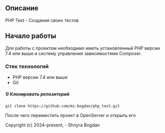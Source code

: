 ## Описание

PHP Test  - Создания своих тестов

## Начало работы

Для работы с проектом необходимо иметь установленный PHP версии 7.4 или выше и систему управления зависимостями Composer.

### Стек технологий

- PHP версии 7.4 или выше
- Git

##### 1) Клонировать репозиторий

    git clone https://github.com/mi-bogdan/php_test.git

После чего переместить проект в OpenServer и открыть его 



Copyright (c) 2024-present, - Shnyra Bogdan
   
